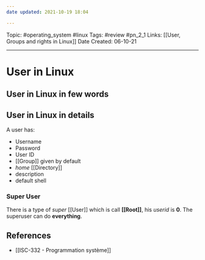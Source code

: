 ```yaml
---
date updated: 2021-10-19 18:04

---
```


Topic: #operating_system #linux
Tags: #review #pn_2_1
Links: [[User, Groups and rights in Linux]]
Date Created: 06-10-21

---

# User in Linux

## User in Linux in few words

## User in Linux in details

A user has:

- Username
- Password
- User ID
- [[Group]] given by default
- _home_ [[Directory]]
- description
- default shell

### Super User

There is a type of _super_ [[User]] which is call **[[Root]]**, his _userid_ is **0**.
The superuser can do **everything**.

## References

- [[ISC-332 - Programmation système]]
